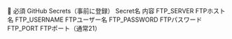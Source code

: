 🔐 必須 GitHub Secrets（事前に登録）
Secret名	内容
FTP_SERVER	FTPホスト名
FTP_USERNAME	FTPユーザー名
FTP_PASSWORD	FTPパスワード
FTP_PORT	FTPポート（通常21）
